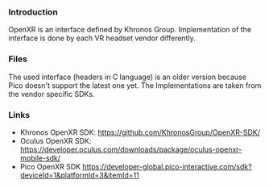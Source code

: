 ### Introduction

OpenXR is an interface defined by Khronos Group. Implementation of the interface is done by each VR headset vendor differently.

### Files

The used interface (headers in C language) is an older version because Pico doesn't support the latest one yet.
The Implementations are taken from the vendor specific SDKs.

### Links

- Khronos OpenXR SDK: https://github.com/KhronosGroup/OpenXR-SDK/
- Oculus OpenXR SDK: https://developer.oculus.com/downloads/package/oculus-openxr-mobile-sdk/
- Pico OpenXR SDK https://developer-global.pico-interactive.com/sdk?deviceId=1&platformId=3&itemId=11
